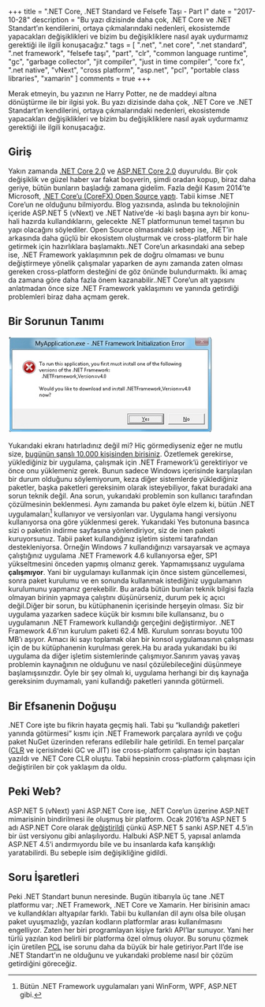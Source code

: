 +++
title = ".NET Core, .NET Standard ve Felsefe Taşı - Part I"
date = "2017-10-28"
description = "Bu yazı dizisinde daha çok, .NET Core ve .NET Standart’ın kendilerini, ortaya çıkmalarındaki nedenleri, ekosistemde yapacakları değişiklikleri ve bizim bu değişikliklere nasıl ayak uydurmamız gerektiği ile ilgili konuşacağız."
tags = [
    ".net",
    ".net core",
    ".net standard",
    ".net framework",
    "felsefe taşı",
    "part",
    "clr",
    "common language runtime",
    "gc",
    "garbage collector",
    "jit compiler",
    "just in time compiler",
    "core fx",
    ".net native",
    "vNext",
    "cross platform",
    "asp.net",
    "pcl",
    "portable class libraries",
    "xamarin"
]
comments = true
+++

Merak etmeyin, bu yazının ne Harry Potter, ne de maddeyi altına dönüştürme ile bir ilgisi yok. Bu yazı dizisinde daha çok, .NET Core ve .NET Standart’ın kendilerini, ortaya çıkmalarındaki nedenleri, ekosistemde yapacakları değişiklikleri ve bizim bu değişikliklere nasıl ayak uydurmamız gerektiği ile ilgili konuşacağız.

## Giriş

Yakın zamanda [.NET Core 2.0](https://blogs.msdn.microsoft.com/dotnet/2017/08/14/announcing-net-core-2-0/) ve [ASP.NET Core 2.0](https://blogs.msdn.microsoft.com/webdev/2017/08/14/announcing-asp-net-core-2-0/) duyuruldu. Bir çok değişiklik ve güzel haber var fakat boşverin, şimdi oradan kopup, biraz daha geriye, bütün bunların başladığı zamana gidelim. Fazla değil Kasım 2014’te Microsoft, [.NET Core’u (CoreFX) Open Source yaptı](https://blogs.msdn.microsoft.com/dotnet/2014/11/12/net-core-is-open-source/). Tabii kimse .NET Core’un ne olduğunu bilmiyordu. Blog yazısında, aslında bu teknolojinin içeride ASP.NET 5 (vNext) ve .NET Native’de -ki başlı başına ayrı bir konu- hali hazırda kullandıklarını, gelecekte .NET platformunun temel taşının bu yapı olacağını söylediler. Open Source olmasındaki sebep ise, .NET’in arkasında daha güçlü bir ekosistem oluşturmak ve cross-platform bir hale getirmek için hazırlıklara başlamaktı..NET Core’un arkasındaki ana sebep ise, .NET Framework yaklaşımının pek de doğru olmaması ve bunu değiştirmeye yönelik çalışmalar yaparken de aynı zamanda zaten olması gereken cross-platform desteğini de göz önünde bulundurmaktı. İki amaç da zamana göre daha fazla önem kazanabilir..NET Core’un alt yapısını anlatmadan önce size .NET Framework yaklaşımını ve yanında getirdiği problemleri biraz daha açmam gerek.

## Bir Sorunun Tanımı

![Hiç hoş değil...](./images/dotnet-framework-summarized.png)

Yukarıdaki ekranı hatırladınız değil mi? Hiç görmediyseniz eğer ne mutlu size, [bugünün şanslı 10.000 kişisinden birisiniz](https://xkcd.com/1053/). Özetlemek gerekirse, yüklediğiniz bir uygulama, çalışmak için .NET Framework’ü gerektiriyor ve önce onu yüklemeniz gerek. Bunun sadece Windows içerisinde karşılaşılan bir durum olduğunu söylemiyorum, keza diğer sistemlerde yüklediğiniz paketler, başka paketleri gereksinim olarak isteyebiliyor, fakat buradaki ana sorun teknik değil. Ana sorun, yukarıdaki problemin son kullanıcı tarafından çözülmesinin beklenmesi. Aynı zamanda bu paket öyle elzem ki, bütün .NET uygulamaları[^1] kullanıyor ve versiyonları var. Uygulama hangi versiyonu kullanıyorsa ona göre yüklenmesi gerek. Yukarıdaki Yes butonuna basınca sizi o paketin indirme sayfasına yönlendiriyor, siz de inen paketi kuruyorsunuz. Tabii paket kullandığınız işletim sistemi tarafından destekleniyorsa. Örneğin Windows 7 kullandığınızı varsayarsak ve açmaya çalıştığınız uygulama .NET Framework 4.6 kullanıyorsa eğer, SP1 yükseltmesini önceden yapmış olmanız gerek. Yapmamışsanız uygulama **çalışmıyor**. Yani bir uygulamayı kullanmak için önce sistem güncellemesi, sonra paket kurulumu ve en sonunda kullanmak istediğiniz uygulamanın kurulumunu yapmanız gerekebilir. Bu arada bütün bunları teknik bilgisi fazla olmayan birinin yapmaya çalıştını düşünürseniz, durum pek iç açıcı değil.Diğer bir sorun, bu kütüphanenin içerisinde herşeyin olması. Siz bir uygulama yazarken sadece küçük bir kısmını bile kullansanız, bu o uygulamanın .NET Framework kullandığı gerçeğini değiştirmiyor. .NET Framework 4.6’nın kurulum paketi 62.4 MB. Kurulum sonrası boyutu 100 MB’ı aşıyor. Amacı iki sayı toplamak olan bir konsol uygulamasının çalışması için de bu kütüphanenin kurulması gerek.Ha bu arada yukarıdaki bu iki uygulama da diğer işletim sistemlerinde çalışmıyor.Sanırım yavaş yavaş problemin kaynağının ne olduğunu ve nasıl çözülebileceğini düşünmeye başlamışsınızdır. Öyle bir şey olmalı ki, uygulama herhangi bir dış kaynağa gereksinim duymamalı, yani kullandığı paketleri yanında götürmeli.

[^1]: Bütün .NET Framework uygulamaları yani WinForm, WPF, ASP.NET gibi.

## Bir Efsanenin Doğuşu

.NET Core işte bu fikrin hayata geçmiş hali. Tabi şu “kullandığı paketleri yanında götürmesi” kısmı için .NET Framework parçalara ayrıldı ve çoğu paket NuGet üzerinden referans edilebilir hale getirildi. En temel parçalar ([CLR](https://github.com/dotnet/coreclr) ve içerisindeki GC ve JIT) ise cross-platform çalışması için baştan yazıldı ve .NET Core CLR oluştu. Tabii hepsinin cross-platform çalışması için değiştirilen bir çok yaklaşım da oldu.

## Peki Web?

ASP.NET 5 (vNext) yani ASP.NET Core ise, .NET Core’un üzerine ASP.NET mimarisinin bindirilmesi ile oluşmuş bir platform. Ocak 2016’ta ASP.NET 5 adı ASP.NET Core olarak [değiştirildi](https://www.hanselman.com/blog/ASPNET5IsDeadIntroducingASPNETCore10AndNETCore10.aspx) çünkü ASP.NET  5 sanki ASP.NET 4.5’in bir üst versiyonu gibi anlaşılıyordu. Halbuki ASP.NET 5,  yapısal anlamda ASP.NET 4.5’i andırmıyordu bile ve bu insanlarda kafa karışıklığı yaratabilirdi. Bu sebeple isim değişikliğine gidildi.

## Soru İşaretleri

Peki .NET Standart bunun neresinde. Bugün itibarıyla üç tane .NET platformu var; .NET Framework, .NET Core ve Xamarin. Her birisinin amacı ve kullandıkları altyapılar farklı. Tabii bu kullanılan dil aynı olsa bile oluşan paket uyuşmazlığı, yazılan kodların platformlar arası kullanılmasını engelliyor. Zaten her biri programlayan kişiye farklı API’lar sunuyor. Yani her türlü yazılan kod belirli bir platforma özel olmuş oluyor. Bu sorunu çözmek için üretilen [PCL](https://docs.microsoft.com/en-us/dotnet/standard/cross-platform/cross-platform-development-with-the-portable-class-library) ise sorunu daha da büyük bir hale getiriyor.Part II’de ise .NET Standart’ın ne olduğunu ve yukarıdaki probleme nasıl bir çözüm getirdiğini göreceğiz.